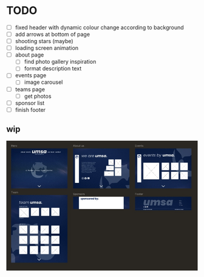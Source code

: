 # TODO
- [ ] fixed header with dynamic colour change according to background
- [ ] add arrows at bottom of page
- [ ] shooting stars (maybe)
- [ ] loading screen animation
- [ ] about page
  - [ ] find photo gallery inspiration
  - [ ] format description text
- [ ] events page
  - [ ] image carousel
- [ ] teams page
  - [ ] get photos
- [ ] sponsor list
- [ ] finish footer

## wip

![umsa wip](umsa-wip.jpg)
